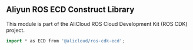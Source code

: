## Aliyun ROS ECD Construct Library

This module is part of the AliCloud ROS Cloud Development Kit (ROS CDK) project.

```go
import * as ECD from '@alicloud/ros-cdk-ecd';
```

